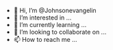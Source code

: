 - 👋 Hi, I’m @Johnsonevangelin
- 👀 I’m interested in ...
- 🌱 I’m currently learning ...
- 💞️ I’m looking to collaborate on ...
- 📫 How to reach me ...

<!---
Johnsonevangelin/Johnsonevangelin is a ✨ special ✨ repository because its `README.md` (this file) appears on your GitHub profile.
You can click the Preview link to take a look at your changes.
--->
